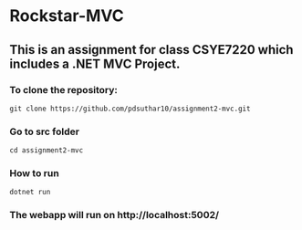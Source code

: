 # Rockstar-MVC

## This is an assignment for class CSYE7220 which includes a .NET MVC Project.

### To clone the repository:

```
git clone https://github.com/pdsuthar10/assignment2-mvc.git
```

### Go to src folder
```
cd assignment2-mvc
```

### How to run
```
dotnet run
```

### The webapp will run on http://localhost:5002/
